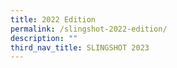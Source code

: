 ```yaml
---
title: 2022 Edition
permalink: /slingshot-2022-edition/
description: ""
third_nav_title: SLINGSHOT 2023
---
```

